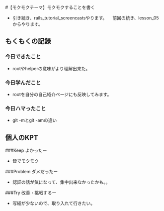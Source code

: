 #【モクモクテーマ】モクモクすることを書く
* 引き続き、rails_tutorial_screencastsやります。
　前回の続き、lesson_05からやります。

## もくもくの記録
### 今日できたこと
* rootやhelperの意味がより理解出来た。

### 今日学んだこと
* rootを自分の自己紹介ページにも反映してみます。

### 今日ハマったこと
* git -mとgit -amの違い

## 個人のKPT
###Keep よかったー
* 皆でモクモク

###Problem ダメだったー
* 認証の話が気になって、集中出来なかったかも。。

###Try 改善・挑戦するー
* 写経が少ないので、取り入れて行きたい。


